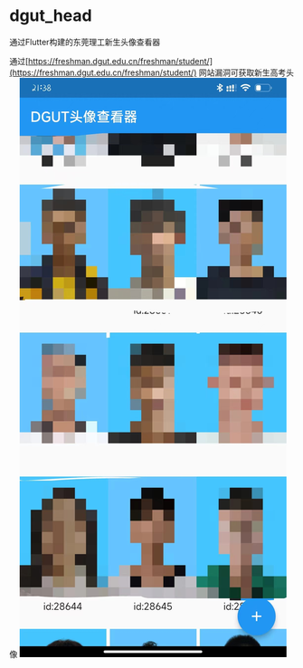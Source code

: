 # dgut_head
通过Flutter构建的东莞理工新生头像查看器

通过[https://freshman.dgut.edu.cn/freshman/student/](https://freshman.dgut.edu.cn/freshman/student/)
网站漏洞可获取新生高考头像
![alt DEMO](demo.jpg)